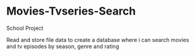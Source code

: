 # Movies-Tvseries-Search
School Project

Read and store file data to create a database where i can search movies and tv episodes by season, genre and rating

